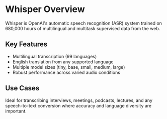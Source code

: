 # Whisper Overview

Whisper is OpenAI's automatic speech recognition (ASR) system trained on 680,000 hours of multilingual and multitask supervised data from the web.

## Key Features
- Multilingual transcription (99 languages)
- English translation from any supported language
- Multiple model sizes (tiny, base, small, medium, large)
- Robust performance across varied audio conditions

## Use Cases
Ideal for transcribing interviews, meetings, podcasts, lectures, and any speech-to-text conversion where accuracy and language diversity are important.